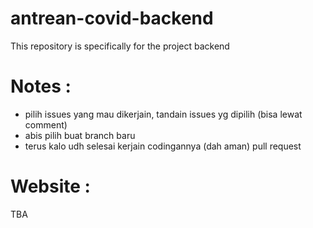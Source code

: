# antrean-covid-backend

This repository is specifically for the project backend

# Notes :

- pilih issues yang mau dikerjain, tandain issues yg dipilih (bisa lewat comment)
- abis pilih buat branch baru
- terus kalo udh selesai kerjain codingannya (dah aman) pull request

# Website :
TBA
